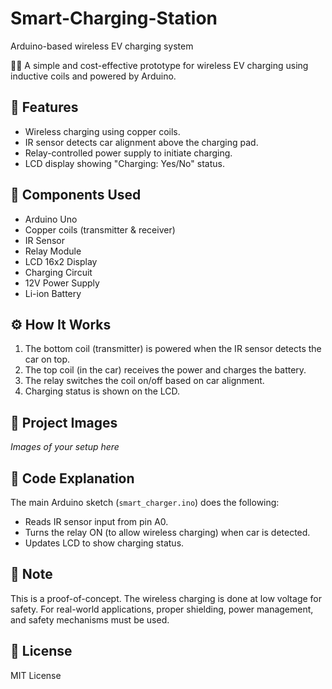 # Smart-Charging-Station
Arduino-based wireless EV charging system

🚗💡 A simple and cost-effective prototype for wireless EV charging using inductive coils and  powered by Arduino.

## 🔧 Features
- Wireless charging using copper coils.
- IR sensor detects car alignment above the charging pad.
- Relay-controlled power supply to initiate charging.
- LCD display showing "Charging: Yes/No" status.

## 🧰 Components Used
- Arduino Uno
- Copper coils (transmitter & receiver)
- IR Sensor
- Relay Module
- LCD 16x2 Display
- Charging Circuit
- 12V Power Supply
- Li-ion Battery

## ⚙️ How It Works
1. The bottom coil (transmitter) is powered when the IR sensor detects the car on top.
2. The top coil (in the car) receives the power and charges the battery.
3. The relay switches the coil on/off based on car alignment.
4. Charging status is shown on the LCD.

## 📸 Project Images
*Images of your setup here*

## 🧠 Code Explanation
The main Arduino sketch (`smart_charger.ino`) does the following:
- Reads IR sensor input from pin A0.
- Turns the relay ON (to allow wireless charging) when car is detected.
- Updates LCD to show charging status.

## 🔋 Note
This is a proof-of-concept. The wireless charging is done at low voltage for safety. For real-world applications, proper shielding, power management, and safety mechanisms must be used.

## 📝 License
MIT License
